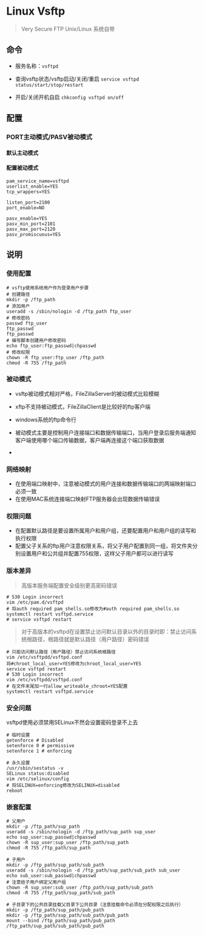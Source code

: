 # Linux Vsftp
> Very Secure FTP 
> Unix/Linux 系统自带


## 命令

- 服务名称：`vsftpd`

- 查询vsftp状态/vsftp启动/关闭/重启
`service vsftpd status/start/stop/restart`

- 开启/关闭开机自启
`chkconfig vsftpd on/off`



## 配置

### PORT主动模式/PASV被动模式

#### 默认主动模式

#### 配置被动模式
```
pam_service_name=vsftpd
userlist_enable=YES
tcp_wrappers=YES

listen_port=2100
port_enable=NO

pasv_enable=YES
pasv_min_port=2101
pasv_max_port=2120
pasv_promiscuous=YES
```

## 说明

### 使用配置
```
# vsftp使用系统用户作为登录用户步骤
# 创建路径
mkdir -p /ftp_path
# 添加用户
useradd -s /sbin/nologin -d /ftp_path ftp_user
# 修改密码
passwd ftp_user
ftp_passwd
ftp_passwd
# 编写脚本创建用户修改密码
echo ftp_user:ftp_passwd|chpasswd
# 修改权限
chown -R ftp_user:ftp_user /ftp_path
chmod -R 755 /ftp_path

```

### 被动模式
- vsftp被动模式相对严格，FileZillaServer的被动模式比较模糊
- xftp不支持被动模式，FileZillaClient是比较好的ftp客户端
- windows系统的ftp命令行
- 被动模式主要是控制用户连接端口和数据传输端口，当用户登录后服务端通知客户端使用哪个端口传输数据，客户端再连接这个端口获取数据

- 

### 网络映射
- 在使用端口映射中，注意被动模式的用户连接和数据传输端口的两端映射端口必须一致
- 在使用MAC系统连接端口映射FTP服务器会出现数据传输错误


### 权限问题
- 在配置默认路径是要设置所属用户和用户组，还要配置用户和用户组的读写和执行权限
- 配置父子关系的ftp用户注意权限关系，将父子用户配置到同一组，将文件夹分别设置用户和公共组并配置755权限，这样父子用户都可以进行读写


### 版本差异
> 高版本服务端配置安全级别更高密码错误
```
# 530 Login incorrect
vim /etc/pam.d/vsftpd
# 将auth required pam_shells.so修改为#auth required pam_shells.so
systemctl restart vsftpd.service
# service vsftpd restart
```
> 对于高版本的vsftpd在设置禁止访问默认目录以外的目录时即：禁止访问系统根路径，根路径就是默认路径（用户路径）密码错误
```
# 只能访问默认路径（用户路径）禁止访问系统根路径
vim /etc/vsftpdd/vsftpd.conf
将#chroot_local_user=YES修改为chroot_local_user=YES
service vsftpd restart
# 530 Login incorrect
vim /etc/vsftpdd/vsftpd.conf
# 在文件末尾加一行allow_writeable_chroot=YES配置
systemctl restart vsftpd.service
```


### 安全问题
vsftpd使用必须禁用SELinux不然会设置密码登录不上去
```
# 临时设置
getenforce # Disabled
setenforce 0 # permissive
setenforce 1 # enforcing

# 永久设置
/usr/sbin/sestatus -v
SELinux status:disabled
vim /etc/selinux/config
# 将SELINUX=enforcing修改为SELINUX=disabled
reboot

```



### 嵌套配置

```
# 父用户
mkdir -p /ftp_path/sup_path
useradd -s /sbin/nologin -d /ftp_path/sup_path sup_user
echo sup_user:sup_passwd|chpasswd
chown -R sup_user:sup_user /ftp_path/sup_path
chmod -R 755 /ftp_path/sup_path

# 子用户
mkdir -p /ftp_path/sup_path/sub_path
useradd -s /sbin/nologin -d /ftp_path/sup_path/sub_path sub_user
echo sub_user:sub_passwd|chpasswd
# 注意给子用户绑定父用户组
chown -R sup_user:sub_user /ftp_path/sup_path/sub_path
chmod -R 755 /ftp_path/sup_path/sub_path

# 子目录下的公共目录挂载父目录下公共目录（注意挂载命令必须在分配权限之后执行）
mkdir -p /ftp_path/sup_path/pub_path
mkdir -p /ftp_path/sup_path/sub_path/pub_path
mount --bind /ftp_path/sup_path/pub_path /ftp_path/sup_path/sub_path/pub_path
```






